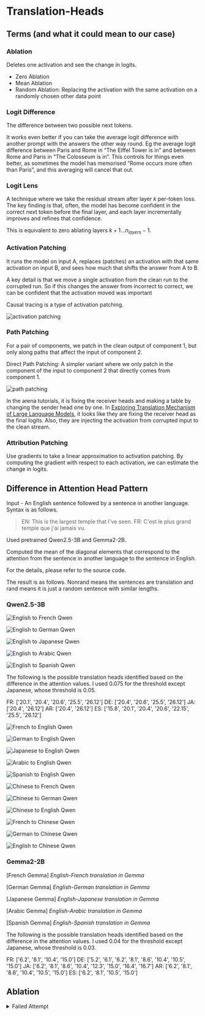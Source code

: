 # Translation-Heads

## Terms (and what it could mean to our case)

### Ablation

Deletes one activation and see the change in logits.

- Zero Ablation
- Mean Ablation
- Random Ablation: Replacing the activation with the same activation on a randomly chosen other data point

### Logit Difference

The difference between two possible next tokens.

It works even better if you can take the average logit difference with another prompt with the answers the other way round. Eg the average logit difference between Paris and Rome in “The Eiffel Tower is in” and between Rome and Paris in “The Colosseum is in”. This controls for things even better, as sometimes the model has memorised “Rome occurs more often than Paris”, and this averaging will cancel that out.

### Logit Lens

A technique where we take the residual stream after layer $k$ per-token loss. The key finding is that, often, the model has become confident in the correct next token before the final layer, and each layer incrementally improves and refines that confidence.

This is equivalent to zero ablating layers $k+1 … n_{layers}-1$.

### Activation Patching

It runs the model on input A, replaces (patches) an activation with that same activation on input B, and sees how much that shifts the answer from A to B.

A key detail is that we move a single activation from the clean run to the corrupted run. So if this changes the answer from incorrect to correct, we can be confident that the activation moved was important

Causal tracing is a type of activation patching.

![activation patching](https://raw.githubusercontent.com/info-arena/ARENA_img/main/misc/simpler-patching-2c.png)

### Path Patching

For a pair of components, we patch in the clean output of component 1, but only along paths that affect the input of component 2.

Direct Path Patching: A simpler variant where we only patch in the component of the input to component 2 that directly comes from component 1.

![path patching](https://raw.githubusercontent.com/info-arena/ARENA_img/main/misc/simpler-patching-3c.png)

In the arena tutorials, it is fixing the receiver heads and making a table by changing the sender head one by one. In [Exploring Translation Mechanism of Large Language Models](https://arxiv.org/html/2502.11806v2#bib.bib40), it looks like they are fixing the receiver head as the final logits. Also, they are injecting the activation from corrupted input to the clean stream.

### Attribution Patching

Use gradients to take a linear approximation to activation patching. By computing the gradient with respect to each activation, we can estimate the change in logits.

## Difference in Attention Head Pattern

Input - An English sentence followed by a sentence in another language. Syntax is as follows.

> EN: This is the largest temple that I've seen. FR: C'est le plus grand temple que j'ai jamais vu.

Used pretrained Qwen2.5-3B and Gemma2-2B.

Computed the mean of the diagonal elements that correspond to the attention from the sentence in another language to the sentence in English.

For the details, please refer to the source code.

The result is as follows. Nonrand means the sentences are translation and rand means it is just a random sentence with similar lengths.

### Qwen2.5-3B

![English to French Qwen](images/EN-FR-qwen.png)

![English to German Qwen](images/EN-DE-qwen.png)

![English to Japanese Qwen](images/EN-JA-qwen.png)

![English to Arabic Qwen](images/EN-AR-qwen.png)

![English to Spanish Qwen](images/EN-ES-qwen.png)

The following is the possible translation heads identified based on the difference in the attention values. I used 0.075 for the threshold except Japanese, whose threshold is 0.05.

FR: ['20.1', '20.4', '20.6', '25.5', '26.12']
DE: ['20.4', '20.6', '25.5', '26.12']
JA: ['20.4', '26.12']
AR: ['20.4', '26.12']
ES: ['15.8', '20.1', '20.4', '20.6', '22.15', '25.5', '26.12']

![French to English Qwen](images/FR-EN-qwen.png)

![German to English Qwen](images/DE-EN-qwen.png)

![Japanese to English Qwen](images/JA-EN-qwen.png)

![Arabic to English Qwen](images/AR-EN-qwen.png)

![Spanish to English Qwen](images/ES-EN-qwen.png)

![Chinese to French Qwen](images/ZH-FR-qwen.png)

![Chinese to German Qwen](images/ZH-DE-qwen.png)

![Chinese to English Qwen](images/ZH-EN-qwen.png)

![French to Chinese Qwen](images/FR-ZH-qwen.png)

![German to Chinese Qwen](images/DE-ZH-qwen.png)

![English to Chinese Qwen](images/EN-ZH-qwen.png)


### Gemma2-2B

[French Gemma]
*English-French translation in Gemma*

[German Gemma]
*English-German translation in Gemma*

[Japanese Gemma]
*English-Japanese translation in Gemma*

[Arabic Gemma]
*English-Arabic translation in Gemma*

[Spanish Gemma]
*English-Spanish translation in Gemma*

The following is the possible translation heads identified based on the difference in the attention values. I used 0.04 for the threshold except Japanese, whose threshold is 0.03.

FR: ['6.2', '8.1', '10.4', '15.0']
DE: ['5.2', '6.1', '6.2', '8.1', '8.6', '10.4', '10.5', '15.0']
JA: ['6.2', '8.1', '8.6', '10.4', '12.3', '15.0', '16.4', '16.7']
AR: ['6.2', '8.1', '8.6', '10.4', '10.5', '15.0']
ES: ['6.2', '8.1', '10.5', '15.0']

## Ablation

<details>

<summary>Failed Attempt</summary>

Tried to do ablation by injecting corrupted inputs to the correct stream. Took the diffrence in logits of the first French word.

The corrupted inputs that I tried are as follows.

- mean values over the English sentences
- max values over the English sentences
- min values over the English sentences
- zero ablation

Injecting the values from English sentences does not make a good comparison as too much things are changed at the same time.

The sentence I tried is "EN: I'm onto him now. FR: Je le tiens."

In all the cases, it turned out that the heads identified by the attention pattern does not play a big role but instead, the first layer and L3H0, L7H4 plays a big role. This possibly implies that there is a translation head activated when the original translation heads are deactivated. However, this experiment is not rigorous enough to conclude anything. As for why the first layer is important, it is likely that the first layer contributes to which information is read.

</details>
